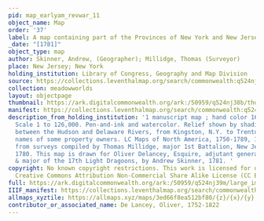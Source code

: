 ```yaml
---
pid: map_earlyam_revwar_11
object_name: Map
order: '37'
label: A map containing part of the Provinces of New York and New Jersey
_date: "[1781]"
object_type: map
author: Skinner, Andrew, (Geographer); Millidge, Thomas (Surveyor)
place: New Jersey; New York
holding_institution: Library of Congress, Geography and Map Division
source: https://collections.leventhalmap.org/search/commonwealth:q524nj38b
collection: meadowworlds
layout: objectpage
thumbnail: https://ark.digitalcommonwealth.org/ark:/50959/q524nj38b/thumbnail
manifest: https://collections.leventhalmap.org/search/commonwealth:q524nj38b/manifest
description_from_holding_institution: '1 manuscript map ; hand color 167 x 90 cm.
  Scale 1 to 126,000. Pen-and-ink and watercolor. Relief shown by shading. Shows area
  between the Hudson and Delaware Rivers, from Kingston, N.Y. to Trenton, including
  names of some property owners. LC Maps of North America, 1750-1789, 1053. Drawn
  from surveys compiled by Thomas Millidge, major 1st Battalion, New Jersey Volunteers,
  1780. This map is drawn for Oliver Delancey, Esquire, adjutant general of N America
  & major of the 17th Light Dragoons, by Andrew Skinner, 1781. '
copyright: No known copyright restrictions. This work is licensed for use under a
  Creative Commons Attribution Non-Commercial Share Alike License (CC BY-NC-SA).
full: https://ark.digitalcommonwealth.org/ark:/50959/q524nj39m/large_image
IIIF_manifest: https://collections.leventhalmap.org/search/commonwealth:q524nj38b/manifest
allmaps_xyztile: https://allmaps.xyz/maps/3ed66f8ea512bf80/{z}/{x}/{y}.png
contributor_or_associated_name: De Lancey, Oliver, 1752-1822
---
```

